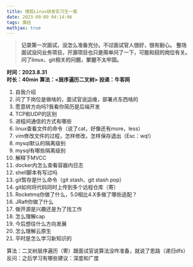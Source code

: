 ```yaml
---
title: 搜狐Linux研发实习生一面
date: 2023-09-09 04:14:06
tags: 面经
mathjax: true
---
```

> **记录第一次面试，没怎么准备充分。不过面试官人很好，很有耐心。**
> **整场面试没问业务项目，开源项目也只是简单问了一下，可能和招的岗位有关。**
> **问了linux、git相关的问题，掌握不太牢固。**

**时间：2023.8.31**   
**时长：40min**
**算法：<层序遍历二叉树>**
**投递：牛客网**

1. 自我介绍
2. 问了下岗位是做啥的，面试官说运维，部署点东西啥的
3. 愿意转方向吗?我看你简历是后端开发
4. TCP和UDP的区别
5. 进程间通信的方式有哪些
6. linux查看文件的命令（说了cat，好像还有more，less）
7. vim修改文件的过程，怎样修改，怎样保存退出（Esc：wq!）
8. mysql默认的隔离级别
9. mysql有哪些隔离级别
10. 解释下MVCC
11. docker内怎么查看容器内日志
12. shell脚本有写过吗
13. git暂存是什么命令（git stash、git stash pop）
14. git如何将代码同时上传到多个远程仓库（寄）
15. Rocketmq你做了什么，5.0相比4.X多做了哪些适配？
16. JRaft你做了什么
17. 做开源是兴趣还是为了找工作
18. 怎么理解cap
19. 今后想往什么方向发展
20. 怎么理解云原生
21. 平时是怎么学习新知识的

算法：二叉树层序遍历（寄）跟面试官说算法没咋准备，就说了思路（递归dfs）
反问：之后学习有哪些建议：深度和广度